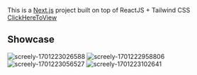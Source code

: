 This is a [Next.js](https://nextjs.org/) project built on top of ReactJS + Tailwind CSS [ClickHereToView](https://carhub2023.vercel.app/)
## Showcase 

![screely-1701223026588](https://github.com/syukranDev/carhub2023_nextjs/assets/51852197/54d71f02-7ce1-43d5-828c-79a9d7355442)
![screely-1701222958806](https://github.com/syukranDev/carhub2023_nextjs/assets/51852197/f0e86716-c5e3-4c52-b5b7-da8e67c1f8ff)
![screely-1701223056527](https://github.com/syukranDev/carhub2023_nextjs/assets/51852197/d7f62046-fbab-49e9-af42-47c76a76a99d)
![screely-1701223102641](https://github.com/syukranDev/carhub2023_nextjs/assets/51852197/53dc2883-1177-4a40-9716-c81f6b2785ce)
